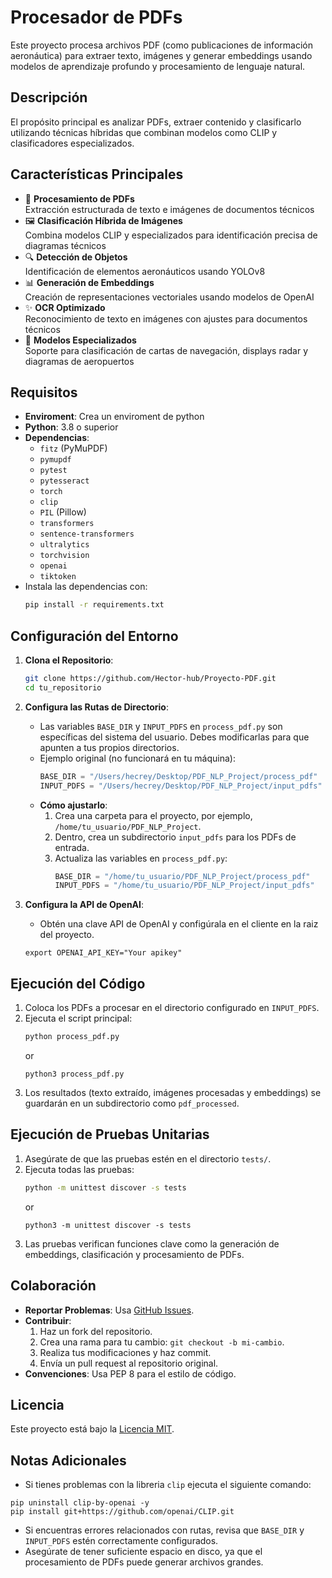 # Procesador de PDFs

Este proyecto procesa archivos PDF (como publicaciones de información aeronáutica) para extraer texto, imágenes y generar embeddings usando modelos de aprendizaje profundo y procesamiento de lenguaje natural.

## Descripción

El propósito principal es analizar PDFs, extraer contenido y clasificarlo utilizando técnicas híbridas que combinan modelos como CLIP y clasificadores especializados.

## Características Principales

- 📄 **Procesamiento de PDFs**  
  Extracción estructurada de texto e imágenes de documentos técnicos
- 🖼️ **Clasificación Híbrida de Imágenes**  
  Combina modelos CLIP y especializados para identificación precisa de diagramas técnicos
- 🔍 **Detección de Objetos**  
  Identificación de elementos aeronáuticos usando YOLOv8
- 📊 **Generación de Embeddings**  
  Creación de representaciones vectoriales usando modelos de OpenAI
- ✨ **OCR Optimizado**  
  Reconocimiento de texto en imágenes con ajustes para documentos técnicos
- 🧠 **Modelos Especializados**  
  Soporte para clasificación de cartas de navegación, displays radar y diagramas de aeropuertos

## Requisitos

- **Enviroment**: Crea un enviroment de python
- **Python**: 3.8 o superior
- **Dependencias**:
  - `fitz` (PyMuPDF)
  - `pymupdf`
  - `pytest`
  - `pytesseract`
  - `torch`
  - `clip`
  - `PIL` (Pillow)
  - `transformers`
  - `sentence-transformers`
  - `ultralytics`
  - `torchvision`
  - `openai`
  - `tiktoken`
- Instala las dependencias con:
  ```bash
  pip install -r requirements.txt
  ```

## Configuración del Entorno

1. **Clona el Repositorio**:

   ```bash
   git clone https://github.com/Hector-hub/Proyecto-PDF.git
   cd tu_repositorio
   ```

2. **Configura las Rutas de Directorio**:

   - Las variables `BASE_DIR` y `INPUT_PDFS` en `process_pdf.py` son específicas del sistema del usuario. Debes modificarlas para que apunten a tus propios directorios.
   - Ejemplo original (no funcionará en tu máquina):
     ```python
     BASE_DIR = "/Users/hecrey/Desktop/PDF_NLP_Project/process_pdf"
     INPUT_PDFS = "/Users/hecrey/Desktop/PDF_NLP_Project/input_pdfs"
     ```
   - **Cómo ajustarlo**:
     1. Crea una carpeta para el proyecto, por ejemplo, `/home/tu_usuario/PDF_NLP_Project`.
     2. Dentro, crea un subdirectorio `input_pdfs` para los PDFs de entrada.
     3. Actualiza las variables en `process_pdf.py`:
        ```python
        BASE_DIR = "/home/tu_usuario/PDF_NLP_Project/process_pdf"
        INPUT_PDFS = "/home/tu_usuario/PDF_NLP_Project/input_pdfs"
        ```

3. **Configura la API de OpenAI**:
   - Obtén una clave API de OpenAI y configúrala en el cliente en la raiz del proyecto.
   ```
   export OPENAI_API_KEY="Your apikey"
   ```

## Ejecución del Código

1. Coloca los PDFs a procesar en el directorio configurado en `INPUT_PDFS`.
2. Ejecuta el script principal:
   ```bash
   python process_pdf.py
   ```
   or
   ```
   python3 process_pdf.py
   ```
3. Los resultados (texto extraído, imágenes procesadas y embeddings) se guardarán en un subdirectorio como `pdf_processed`.

## Ejecución de Pruebas Unitarias

1. Asegúrate de que las pruebas estén en el directorio `tests/`.
2. Ejecuta todas las pruebas:
   ```bash
   python -m unittest discover -s tests
   ```
   or
   ```
   python3 -m unittest discover -s tests
   ```
3. Las pruebas verifican funciones clave como la generación de embeddings, clasificación y procesamiento de PDFs.

## Colaboración

- **Reportar Problemas**: Usa [GitHub Issues](https://github.com/Hector-hub/Proyecto-PDF/issues).
- **Contribuir**:
  1. Haz un fork del repositorio.
  2. Crea una rama para tu cambio: `git checkout -b mi-cambio`.
  3. Realiza tus modificaciones y haz commit.
  4. Envía un pull request al repositorio original.
- **Convenciones**: Usa PEP 8 para el estilo de código.

## Licencia

Este proyecto está bajo la [Licencia MIT](LICENSE).

## Notas Adicionales

- Si tienes problemas con la libreria `clip` ejecuta el siguiente comando:

```
pip uninstall clip-by-openai -y
pip install git+https://github.com/openai/CLIP.git
```

- Si encuentras errores relacionados con rutas, revisa que `BASE_DIR` y `INPUT_PDFS` estén correctamente configurados.
- Asegúrate de tener suficiente espacio en disco, ya que el procesamiento de PDFs puede generar archivos grandes.
